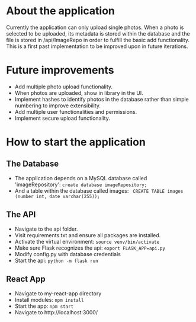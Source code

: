# About the application

Currently the application can only upload single photos. When a photo is selected to be uploaded, its metadata is stored within the database and the file is stored in /api/ImageRepo in order to fulfill the basic add functionality. This is a first past implementation to be improved upon in future iterations. 

# Future improvements

- Add multiple photo upload functionality.
- When photos are uploaded, show in library in the UI.
- Implement hashes to identify photos in the database rather than simple numbering to improve extensibility.
- Add multiple user functionalities and permissions. 
- Implement secure upload functionality.

# How to start the application

## The Database

- The application depends on a MySQL database called 'imageRepository': 
`create database imageRepository;`
- And a table within the database called images:
` CREATE TABLE images (number int, date varchar(255));`

## The API

- Navigate to the api folder.
- Visit requirements.txt and ensure all packages are installed.
- Activate the virtual environment: `source venv/bin/activate`
- Make sure Flask recognizes the api: `export FLASK_APP=api.py`
- Modify config.py with database credentials
- Start the api: `python -m flask run`

## React App

- Navigate to my-react-app directory
- Install modules: `npm install`
- Start the app: `npm start`
- Navigate to http://localhost:3000/

